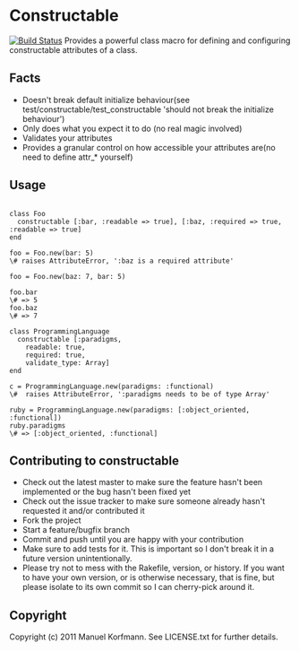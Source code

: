 # Constructable
[![Build Status](http://travis-ci.org/mkorfmann/constructable.png)](http://travis-ci.org/mkorfmann/constructable)
Provides a powerful class macro for defining and configuring constructable attributes of a class.
## Facts

* Doesn't break default initialize behaviour(see test/constructable/test_constructable 'should not break the initialize behaviour')
* Only does what you expect it to do (no real magic involved)
* Validates your attributes
* Provides a granular control on how accessible your attributes are(no need to define attr_* yourself)

## Usage
<pre><code>
class Foo
  constructable [:bar, :readable => true], [:baz, :required => true, :readable => true]
end

foo = Foo.new(bar: 5)
\# raises AttributeError, ':baz is a required attribute'

foo = Foo.new(baz: 7, bar: 5)

foo.bar
\# => 5
foo.baz
\# => 7

class ProgrammingLanguage
  constructable [:paradigms,
    readable: true,
    required: true,
    validate_type: Array]
end

c = ProgrammingLanguage.new(paradigms: :functional)
\#  raises AttributeError, ':paradigms needs to be of type Array'

ruby = ProgrammingLanguage.new(paradigms: [:object_oriented, :functional])
ruby.paradigms
\# => [:object_oriented, :functional]
</pre></code>


## Contributing to constructable
* Check out the latest master to make sure the feature hasn't been implemented or the bug hasn't been fixed yet
* Check out the issue tracker to make sure someone already hasn't requested it and/or contributed it
* Fork the project
* Start a feature/bugfix branch
* Commit and push until you are happy with your contribution
* Make sure to add tests for it. This is important so I don't break it in a future version unintentionally.
* Please try not to mess with the Rakefile, version, or history. If you want to have your own version, or is otherwise necessary, that is fine, but please isolate to its own commit so I can cherry-pick around it.

## Copyright
Copyright (c) 2011 Manuel Korfmann. See LICENSE.txt for
further details.

